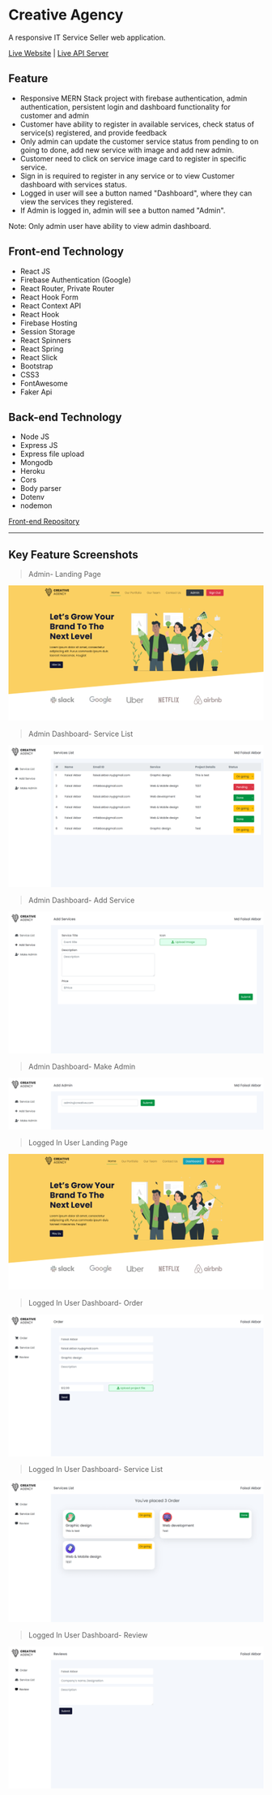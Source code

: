 # Creative Agency

A responsive IT Service Seller web application.

[Live Website](https://creative-agency-ea3df.firebaseapp.com/) | [Live API Server](https://creative-agency-react.herokuapp.com)

## Feature

- Responsive MERN Stack project with firebase authentication, admin authentication, persistent login and dashboard functionality for customer and admin
- Customer have ability to register in available services, check status of service(s) registered, and provide feedback
- Only admin can update the customer service status from pending to on going to done, add new service with image and add new admin.
- Customer need to click on service image card to register in specific service.
- Sign in is required to register in any service or to view Customer dashboard with services status.
- Logged in user will see a button named "Dashboard", where they can view the services they registered.
- If Admin is logged in, admin will see a button named "Admin".

Note: Only admin user have ability to view admin dashboard.

## Front-end Technology

- React JS
- Firebase Authentication (Google)
- React Router, Private Router
- React Hook Form
- React Context API
- React Hook
- Firebase Hosting
- Session Storage
- React Spinners
- React Spring
- React Slick
- Bootstrap
- CSS3
- FontAwesome
- Faker Api

## Back-end Technology

- Node JS
- Express JS
- Express file upload
- Mongodb
- Heroku
- Cors
- Body parser
- Dotenv
- nodemon

[Front-end Repository](https://github.com/faisalcep/creative-agency-client)

---

## Key Feature Screenshots

> Admin- Landing Page

[![Admin Login](screenshots/admin-front-page.png)](#)

> Admin Dashboard- Service List

[![Admin Dashboard](screenshots/admin-service-list.png)](#)

> Admin Dashboard- Add Service

[![Admin Dashboard](screenshots/admin-add-service.png)](#)

> Admin Dashboard- Make Admin

[![Admin Dashboard](screenshots/admin-make-admin.png)](#)

> Logged In User Landing Page

[![Landing Page](screenshots/front-page.png)](#)

> Logged In User Dashboard- Order

[![User Dashboard](screenshots/order-place.png)](#)

> Logged In User Dashboard- Service List

[![User Dashboard](screenshots/service-list.png)](#)

> Logged In User Dashboard- Review

[![User Dashboard](screenshots/review.png)](#)
